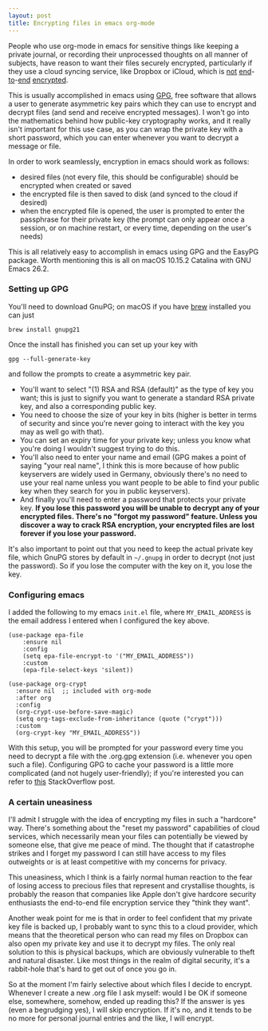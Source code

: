 ```yaml
---
layout: post
title: Encrypting files in emacs org-mode
---
```


People who use org-mode in emacs for sensitive things like keeping a private journal, or recording their unprocessed thoughts on all manner of subjects, have reason to want their files securely encrypted, particularly if they use a cloud syncing service, like Dropbox or iCloud, which is [not](https://www.howtogeek.com/166507/why-most-web-services-dont-use-end-to-end-encryption/) [end](https://www.dropboxforum.com/t5/Dropbox-files-folders/end-to-end-encryption/td-p/325994)-[to](https://9to5mac.com/2020/01/21/apple-reportedly-abandoned-end-to-end-icloud/)-[end](https://support.apple.com/en-us/HT202303) [encrypted](https://www.preveil.com/blog/cloud-services-vulnerable-without-end-end-encryption/).

This is usually accomplished in emacs using [GPG](https://en.wikipedia.org/wiki/GNU_Privacy_Guard), free software that allows a user to generate asymmetric key pairs which they can use to encrypt and decrypt files (and send and receive encrypted messages). I won't go into the mathematics behind how public-key cryptography works, and it really isn't important for this use case, as you can wrap the private key with a short password, which you can enter whenever you want to decrypt a message or file. 

In order to work seamlessly, encryption in emacs should work as follows: 

- desired files (not every file, this should be configurable) should be encrypted when created or saved
- the encrypted file is then saved to disk (and synced to the cloud if desired)
- when the encrypted file is opened, the user is prompted to enter the passphrase for their private key (the prompt can only appear once a session, or on machine restart, or every time, depending on the user's needs)

This is all relatively easy to accomplish in emacs using GPG and the EasyPG package. Worth mentioning this is all on macOS 10.15.2 Catalina with GNU Emacs 26.2.

### Setting up GPG

You'll need to download GnuPG; on macOS if you have [brew](https://www.google.com/search?hl=en&q=brew) installed you can just 
```
brew install gnupg21
```
Once the install has finished you can set up your key with
```
gpg --full-generate-key
```
and follow the prompts to create a asymmetric key pair. 

- You'll want to select "(1) RSA and RSA (default)" as the type of key you want; this is just to signify you want to generate a standard RSA private key, and also a corresponding public key. 
- You need to choose the size of your key in bits (higher is better in terms of security and since you're never going to interact with the key you may as well go with that).
- You can set an expiry time for your private key; unless you know what you're doing I wouldn't suggest trying to do this. 
- You'll also need to enter your name and email (GPG makes a point of saying "your real name", I think this is more because of how public keyservers are widely used in Germany, obviously there's no need to use your real name unless you want people to be able to find your public key when they search for you in public keyservers). 
- And finally you'll need to enter a password that protects your private key. **If you lose this password you will be unable to decrypt any of your encrypted files. There's no "forgot my password" feature. Unless you discover a way to crack RSA encryption, your encrypted files are lost forever if you lose your password.**

It's also important to point out that you need to keep the actual private key file, which GnuPG stores by default in `~/.gnupg` in order to decrypt (not just the password). So if you lose the computer with the key on it, you lose the key. 

### Configuring emacs

I added the following to my emacs `init.el` file, where `MY_EMAIL_ADDRESS` is the email address I entered when I configured the key above. 

```
(use-package epa-file
    :ensure nil 
    :config
    (setq epa-file-encrypt-to '("MY_EMAIL_ADDRESS"))
    :custom
    (epa-file-select-keys 'silent))

(use-package org-crypt
  :ensure nil  ;; included with org-mode
  :after org
  :config
  (org-crypt-use-before-save-magic)
  (setq org-tags-exclude-from-inheritance (quote ("crypt")))
  :custom
  (org-crypt-key "MY_EMAIL_ADDRESS"))
```

With this setup, you will be prompted for your password every time you need to decrypt a file with the .org.gpg extension (i.e. whenever you open such a file). Configuring GPG to cache your password is a little more complicated (and not hugely user-friendly); if you're interested you can refer to [this](https://superuser.com/questions/624343/keep-gnupg-credentials-cached-for-entire-user-session) StackOverflow post. 

### A certain uneasiness

I'll admit I struggle with the idea of encrypting my files in such a "hardcore" way. There's something about the "reset my password" capabilities of cloud services, which necessarily mean your files can potentially be viewed by someone else, that give me peace of mind. The thought that if catastrophe strikes and I forget my password I can still have access to my files outweights or is at least competitive with my concerns for privacy. 

This uneasiness, which I think is a fairly normal human reaction to the fear of losing access to precious files that represent and crystallise thoughts, is probably the reason that companies like Apple don't give hardcore security enthusiasts the end-to-end file encryption service they "think they want". 

Another weak point for me is that in order to feel confident that my private key file is backed up, I probably want to sync this to a cloud provider, which means that the theoretical person who can read my files on Dropbox can also open my private key and use it to decrypt my files. The only real solution to this is physical backups, which are obviously vulnerable to theft and natural disaster. Like most things in the realm of digital security, it's a rabbit-hole that's hard to get out of once you go in. 

So at the moment I'm fairly selective about which files I decide to encrypt. Whenever I create a new .org file I ask myself: would I be OK if someone else, somewhere, somehow, ended up reading this? If the answer is yes (even a begrudging yes), I will skip encryption. If it's no, and it tends to be no more for personal journal entries and the like, I will encrypt. 

